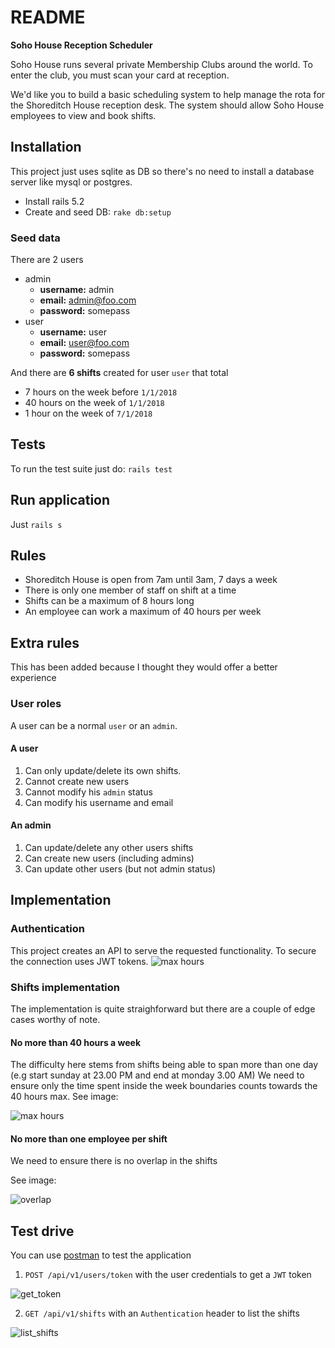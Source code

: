 # README

**Soho House Reception Scheduler**

Soho House runs several private Membership Clubs around the world. To enter the club, you must scan your card at reception.

We'd like you to build a basic scheduling system to help manage the rota for the Shoreditch House reception desk. The system should allow Soho House employees to view and book shifts.

## Installation

This project just uses sqlite as DB so there's no need to install a database server like mysql or postgres.

* Install rails 5.2
* Create and seed DB: `rake db:setup`

### Seed data

There are 2 users 
* admin
  - **username:** admin
  - **email:** admin@foo.com
  - **password:** somepass
* user
  - **username:** user
  - **email:** user@foo.com
  - **password:** somepass

And there are **6 shifts** created for user `user` that total
* 7 hours on the week before `1/1/2018`
* 40 hours on the week of `1/1/2018`
* 1 hour on the week of `7/1/2018`

## Tests

To run the test suite just do: `rails test`

## Run application

Just `rails s`

## Rules
- Shoreditch House is open from 7am until 3am, 7 days a week
- There is only one member of staff on shift at a time
- Shifts can be a maximum of 8 hours long
- An employee can work a maximum of 40 hours per week

## Extra rules
This has been added because I thought they would offer a better experience

### User roles
A user can be a normal `user` or an `admin`. 

#### A user 

1. Can only update/delete its own shifts.
2. Cannot create new users
3. Cannot modify his `admin` status
4. Can modify his username and email

#### An admin

1. Can update/delete any other users shifts
2. Can create new users (including admins)
3. Can update other users (but not admin status)

## Implementation

### Authentication
This project creates an API to serve the requested functionality.
To secure the connection uses JWT tokens.
![max hours](https://user-images.githubusercontent.com/419903/40587226-9d180d3e-61cc-11e8-82b5-e6bf3cd02824.png)

### Shifts implementation
The implementation is quite straighforward but there are a couple of edge cases worthy of note.

#### No more than 40 hours a week

The difficulty here stems from shifts being able to span more than one day (e.g start sunday at 23.00 PM and end at monday 3.00 AM)
We need to ensure only the time spent inside the week boundaries counts towards the 40 hours max.
See image:

![max hours](https://user-images.githubusercontent.com/419903/40587137-8458391e-61cb-11e8-809e-31d89a919049.png)

#### No more than one employee per shift

We need to ensure there is no overlap in the shifts

See image:

![overlap](https://user-images.githubusercontent.com/419903/40587163-c35cb504-61cb-11e8-95cd-2e973c431340.png)

## Test drive

You can use [postman](https://www.getpostman.com/) to test the application

1. `POST /api/v1/users/token` with the user credentials to get a `JWT` token

![get_token](https://user-images.githubusercontent.com/419903/40587437-33e54824-61cf-11e8-8c3a-62eabff5fb99.png)

2. `GET /api/v1/shifts` with an `Authentication` header to list the shifts

![list_shifts](https://user-images.githubusercontent.com/419903/40587439-364f41d2-61cf-11e8-88cb-defc7380388f.png)
